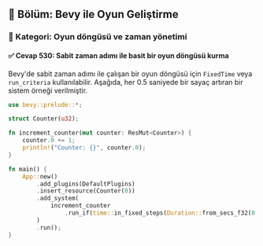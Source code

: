 ## 📘 Bölüm: Bevy ile Oyun Geliştirme  
### 🔹 Kategori: Oyun döngüsü ve zaman yönetimi  
#### ✅ Cevap 530: Sabit zaman adımı ile basit bir oyun döngüsü kurma

Bevy'de sabit zaman adımı ile çalışan bir oyun döngüsü için `FixedTime` veya `run_criteria` kullanılabilir. Aşağıda, her 0.5 saniyede bir sayaç artıran bir sistem örneği verilmiştir.

```rust
use bevy::prelude::*;

struct Counter(u32);

fn increment_counter(mut counter: ResMut<Counter>) {
    counter.0 += 1;
    println!("Counter: {}", counter.0);
}

fn main() {
    App::new()
        .add_plugins(DefaultPlugins)
        .insert_resource(Counter(0))
        .add_system(
            increment_counter
                .run_if(time::in_fixed_steps(Duration::from_secs_f32(0.5)))
        )
        .run();
}
```
